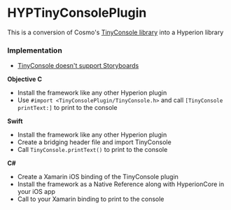 # HYPTinyConsolePlugin
This is a conversion of Cosmo's [TinyConsole library](https://github.com/Cosmo/TinyConsole) into a Hyperion library

### Implementation
* [TinyConsole doesn't support Storyboards](https://github.com/Cosmo/TinyConsole/issues/29)

**Objective C**

* Install the framework like any other Hyperion plugin
* Use `#import <TinyConsolePlugin/TinyConsole.h>` and call `[TinyConsole printText:]` to print to the console

**Swift**

* Install the framework like any other Hyperion plugin
* Create a bridging header file and import TinyConsole
* Call `TinyConsole.printText()` to print to the console

**C#**

* Create a Xamarin iOS binding of the TinyConsole plugin
* Install the framework as a Native Reference along with HyperionCore in your iOS app
* Call to your Xamarin binding to print to the console
